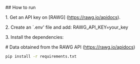 \## How to run

1\. Get an API key on \[RAWG] (https://rawg.io/apidocs).

2\. Create an `.env' file and add: RAWG\_API\_KEY=your\_key

3\. Install the dependencies:  

\# Data obtained from the RAWG API (https://rawg.io/apidocs)



```bash
pip install -r requirements.txt



